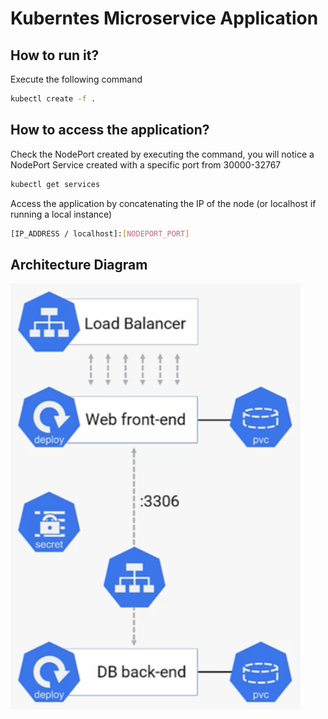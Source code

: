 # Kuberntes Microservice Application

## How to run it?

Execute the following command

```sh
kubectl create -f .
```

## How to access the application?

Check the NodePort created by executing the command, you will notice a NodePort Service created with a specific port from 30000-32767

```sh
kubectl get services
```

Access the application by concatenating the IP of the node (or localhost if running a local instance)

```sh
[IP_ADDRESS / localhost]:[NODEPORT_PORT]
```

## Architecture Diagram

![Microservice Application](/application_diagram.png "Microservice Application")